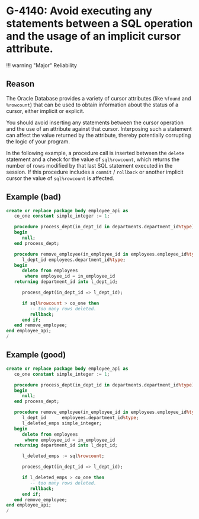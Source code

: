 # G-4140: Avoid executing any statements between a SQL operation and the usage of an implicit cursor attribute.

!!! warning "Major"
    Reliability

## Reason

The Oracle Database provides a variety of cursor attributes (like `%found` and `%rowcount`) that can be used to obtain information about the status of a cursor, either implicit or explicit. 

You should avoid inserting any statements between the cursor operation and the use of an attribute against that cursor. Interposing such a statement can affect the value returned by the attribute, thereby potentially corrupting the logic of your program. 

In the following example, a procedure call is inserted between the `delete` statement and a check for the value of `sql%rowcount`, which returns the number of rows modified by that last SQL statement executed in the session. If this procedure includes a `commit` / `rollback` or another implicit cursor the value of `sql%rowcount` is affected.


## Example (bad)

``` sql
create or replace package body employee_api as
   co_one constant simple_integer := 1;

   procedure process_dept(in_dept_id in departments.department_id%type) is
   begin
      null;
   end process_dept;

   procedure remove_employee(in_employee_id in employees.employee_id%type) is
      l_dept_id employees.department_id%type;
   begin
      delete from employees
       where employee_id = in_employee_id
   returning department_id into l_dept_id;

      process_dept(in_dept_id => l_dept_id);

      if sql%rowcount > co_one then
         -- too many rows deleted. 
         rollback;
      end if;
   end remove_employee;
end employee_api;
/
```

## Example (good)

``` sql
create or replace package body employee_api as
   co_one constant simple_integer := 1;

   procedure process_dept(in_dept_id in departments.department_id%type) is
   begin
      null;
   end process_dept;

   procedure remove_employee(in_employee_id in employees.employee_id%type) is
      l_dept_id      employees.department_id%type;
      l_deleted_emps simple_integer;
   begin
      delete from employees
       where employee_id = in_employee_id
   returning department_id into l_dept_id;

      l_deleted_emps := sql%rowcount;

      process_dept(in_dept_id => l_dept_id);

      if l_deleted_emps > co_one then
         -- too many rows deleted. 
         rollback;
      end if;
   end remove_employee;
end employee_api;
/
```